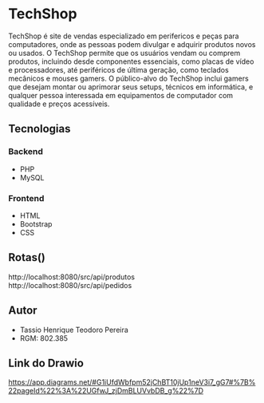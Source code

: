 
# TechShop

TechShop é site de vendas especializado em perifericos e peças para computadores, onde as pessoas podem divulgar e adquirir produtos novos ou usados. O TechShop permite que os usuários vendam ou comprem produtos, incluindo desde componentes essenciais, como placas de vídeo e processadores, até periféricos de última geração, como teclados mecânicos e mouses gamers. O público-alvo do TechShop inclui gamers que desejam montar ou aprimorar seus setups, técnicos em informática, e qualquer pessoa interessada em equipamentos de computador com qualidade e preços acessíveis.

## Tecnologias

### Backend

- PHP
- MySQL

### Frontend

- HTML
- Bootstrap 
- CSS

## Rotas()

http://localhost:8080/src/api/produtos
http://localhost:8080/src/api/pedidos

## Autor

- Tassio Henrique Teodoro Pereira 
- RGM: 802.385

## Link do Drawio

https://app.diagrams.net/#G1iUfdWbfpm52jChBT10jUp1neV3i7_gG7#%7B%22pageId%22%3A%22UGfwJ_zjDmBLUVvbDB_g%22%7D



